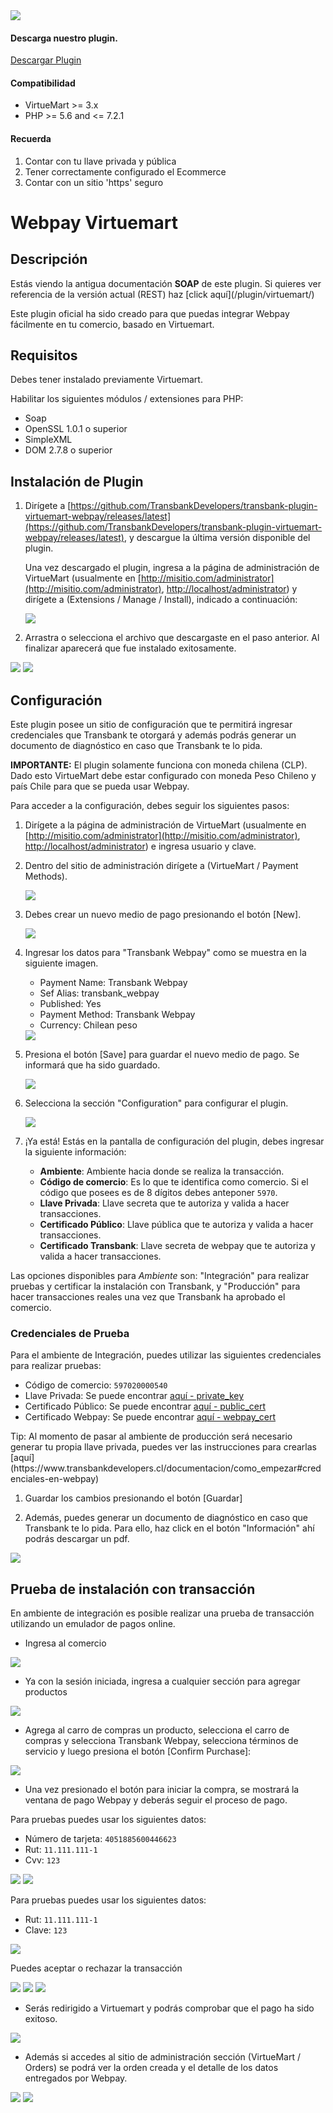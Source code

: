 
<div class="data-menu-side-right">
  <div class="btn-side-right"><span><img src="/images/navbar.png"></span></div>
  <div class="block-cantainer">
    <h4>Descarga nuestro plugin.</h4>
    <a class="td_btn-more" target="_blank" href="https://github.com/TransbankDevelopers/transbank-plugin-virtuemart-webpay/releases/latest">Descargar Plugin</a>
    <br>
    <h4>Compatibilidad</h4>
    <ul>
      <li>VirtueMart >= 3.x</li>
      <li>PHP >= 5.6 and <= 7.2.1</li>
    </ul>
    <h4>Recuerda</h4>
    <ol>
      <li>Contar con tu llave privada y pública</li>
      <li>Tener correctamente configurado el Ecommerce</li>
      <li>Contar con un sitio 'https' seguro</li>
    </ol>
  </div>
</div>

<h1 class="toc-ignore">Webpay Virtuemart</h1>
<h1 style="display: none;">Webpay</h1>

## Descripción

<aside class="notice">
Estás viendo la antigua documentación <strong>SOAP</strong> de este plugin. Si quieres ver referencia de la versión actual
(REST) haz [click aquí](/plugin/virtuemart/)
</aside>

Este plugin oficial ha sido creado para que puedas integrar Webpay fácilmente en tu comercio, basado en Virtuemart.

## Requisitos

Debes tener instalado previamente Virtuemart.

Habilitar los siguientes módulos / extensiones para PHP:

* Soap
* OpenSSL 1.0.1 o superior
* SimpleXML
* DOM 2.7.8 o superior

## Instalación de Plugin

1. Dirígete a [https://github.com/TransbankDevelopers/transbank-plugin-virtuemart-webpay/releases/latest](https://github.com/TransbankDevelopers/transbank-plugin-virtuemart-webpay/releases/latest), y descargue la última versión disponible del plugin.

    Una vez descargado el plugin, ingresa a la página de administración de VirtueMart (usualmente en [http://misitio.com/administrator](http://misitio.com/administrator), [http://localhost/administrator](http://localhost/administrator)) y dirígete a (Extensions / Manage / Install), indicado a continuación:

    <img src="/images/plug/virtue/webpay/paso1.png" class="rounded mx-auto d-block"/>

2. Arrastra o selecciona el archivo que descargaste en el paso anterior. Al finalizar aparecerá que fue instalado exitosamente.

  <img src="/images/plug/virtue/webpay/paso2.png" class="rounded mx-auto d-block"/>

  <img src="/images/plug/virtue/webpay/paso3.png" class="rounded mx-auto d-block"/>

## Configuración

Este plugin posee un sitio de configuración que te permitirá ingresar credenciales que Transbank te otorgará y además podrás generar un documento de diagnóstico en caso que Transbank te lo pida.

**IMPORTANTE:** El plugin solamente funciona con moneda chilena (CLP). Dado esto VirtueMart debe estar configurado con moneda Peso Chileno y país Chile para que se pueda usar Webpay.

Para acceder a la configuración, debes seguir los siguientes pasos:

1. Dirígete a la página de administración de VirtueMart (usualmente en [http://misitio.com/administrator](http://misitio.com/administrator), [http://localhost/administrator](http://localhost/administrator)) e ingresa usuario y clave.

2. Dentro del sitio de administración dirígete a (VirtueMart / Payment Methods).

    <img src="/images/plug/virtue/webpay/paso4.png" class="rounded mx-auto d-block"/>

3. Debes crear un nuevo medio de pago presionando el botón [New].

    <img src="/images/plug/virtue/webpay/paso5.png" class="rounded mx-auto d-block"/>

4. Ingresar los datos para "Transbank Webpay" como se muestra en la siguiente imagen.

    * Payment Name: Transbank Webpay
    * Sef Alias: transbank_webpay
    * Published: Yes
    * Payment Method: Transbank Webpay
    * Currency: Chilean peso

    <img src="/images/plug/virtue/webpay/paso6.png" class="rounded mx-auto d-block"/>

5. Presiona el botón [Save] para guardar el nuevo medio de pago. Se informará que ha sido guardado.

    <img src="/images/plug/virtue/webpay/paso7.png" class="rounded mx-auto d-block"/>

6. Selecciona la sección "Configuration" para configurar el plugin.

    <img src="/images/plug/virtue/webpay/paso8.png" class="rounded mx-auto d-block"/>

7. ¡Ya está! Estás en la pantalla de configuración del plugin, debes ingresar la siguiente información:
   * **Ambiente**: Ambiente hacia donde se realiza la transacción.
   * **Código de comercio**: Es lo que te identifica como comercio. Si el código que posees es de 8 dígitos debes anteponer `5970`.
   * **Llave Privada**: Llave secreta que te autoriza y valida a hacer transacciones.
   * **Certificado Público**: Llave pública que te autoriza y valida a hacer transacciones.
   * **Certificado Transbank**: Llave secreta de webpay que te autoriza y valida a hacer transacciones.

  Las opciones disponibles para _Ambiente_ son: "Integración" para realizar pruebas y certificar la instalación con Transbank, y "Producción" para hacer transacciones reales una vez que Transbank ha aprobado el comercio.

### Credenciales de Prueba

Para el ambiente de Integración, puedes utilizar las siguientes credenciales para realizar pruebas:

* Código de comercio: `597020000540`
* Llave Privada: Se puede encontrar [aquí - private_key](https://github.com/TransbankDevelopers/transbank-webpay-credenciales/blob/master/integracion/Webpay%20Plus%20-%20CLP/597020000540.key)
* Certificado Público: Se puede encontrar [aquí - public_cert](https://github.com/TransbankDevelopers/transbank-webpay-credenciales/blob/master/integracion/Webpay%20Plus%20-%20CLP/597020000540.crt)
* Certificado Webpay: Se puede encontrar [aquí - webpay_cert](https://github.com/TransbankDevelopers/transbank-webpay-credenciales/blob/master/integracion/Webpay%20Plus%20-%20CLP/tbk.pem.crt)

<aside class="notice">
  Tip: Al momento de pasar al ambiente de producción será necesario generar tu propia llave privada, puedes ver las instrucciones para crearlas [aquí](https://www.transbankdevelopers.cl/documentacion/como_empezar#credenciales-en-webpay)
</aside>

1. Guardar los cambios presionando el botón [Guardar]

2. Además, puedes generar un documento de diagnóstico en caso que Transbank te lo pida. Para ello, haz click en el botón "Información" ahí podrás descargar un pdf.

<img src="/images/plug/virtue/webpay/paso9.png" class="rounded mx-auto d-block"/>

## Prueba de instalación con transacción

En ambiente de integración es posible realizar una prueba de transacción utilizando un emulador de pagos online.

* Ingresa al comercio

<img src="/images/plug/virtue/webpay/demo1.png" class="rounded mx-auto d-block"/>

* Ya con la sesión iniciada, ingresa a cualquier sección para agregar productos

<img src="/images/plug/virtue/webpay/demo2.png" class="rounded mx-auto d-block"/>

* Agrega al carro de compras un producto, selecciona el carro de compras y selecciona Transbank Webpay, selecciona términos de servicio y luego presiona el botón [Confirm Purchase]:

<img src="/images/plug/virtue/webpay/demo3.png" class="rounded mx-auto d-block"/>

* Una vez presionado el botón para iniciar la compra, se mostrará la ventana de pago Webpay y deberás seguir el proceso de pago.

Para pruebas puedes usar los siguientes datos:

* Número de tarjeta: `4051885600446623`
* Rut: `11.111.111-1`
* Cvv: `123`

<img src="/images/plug/virtue/webpay/demo4.png" class="rounded mx-auto d-block"/>

<img src="/images/plug/virtue/webpay/demo5.png" class="rounded mx-auto d-block"/>

Para pruebas puedes usar los siguientes datos:

* Rut: `11.111.111-1`
* Clave: `123`

<img src="/images/plug/virtue/webpay/demo6.png" class="rounded mx-auto d-block"/>

Puedes aceptar o rechazar la transacción

<img src="/images/plug/virtue/webpay/demo7.png" class="rounded mx-auto d-block"/>

<img src="/images/plug/virtue/webpay/demo8.png" class="rounded mx-auto d-block"/>

<img src="/images/plug/virtue/webpay/demo9.png" class="rounded mx-auto d-block"/>

* Serás redirigido a Virtuemart y podrás comprobar que el pago ha sido exitoso.

<img src="/images/plug/virtue/webpay/demo10.png" class="rounded mx-auto d-block"/>

* Además si accedes al sitio de administración sección (VirtueMart / Orders) se podrá ver la orden creada y el detalle de los datos entregados por Webpay.

<img src="/images/plug/virtue/webpay/order1.png" class="rounded mx-auto d-block"/>

<img src="/images/plug/virtue/webpay/order2.png" class="rounded mx-auto d-block"/>
